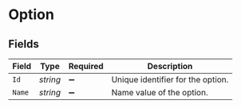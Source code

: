 # Option


## Fields

| Field                             | Type                              | Required                          | Description                       |
| --------------------------------- | --------------------------------- | --------------------------------- | --------------------------------- |
| `Id`                              | *string*                          | :heavy_minus_sign:                | Unique identifier for the option. |
| `Name`                            | *string*                          | :heavy_minus_sign:                | Name value of the option.         |
